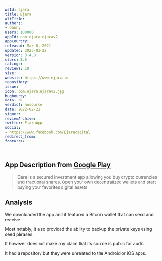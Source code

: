 ```yaml
---
wsId: ejara
title: Ejara
altTitle: 
authors:
- danny
users: 100000
appId: com.ejara.ejarav2
appCountry: 
released: Mar 8, 2021
updated: 2023-03-22
version: 3.4.8
stars: 3.8
ratings: 
reviews: 10
size: 
website: https://www.ejara.io
repository: 
issue: 
icon: com.ejara.ejarav2.jpg
bugbounty: 
meta: ok
verdict: nosource
date: 2022-02-22
signer: 
reviewArchive: 
twitter: EjaraApp
social:
- https://www.facebook.com/Ejaracapital
redirect_from: 
features: 

---
```


## App Description from [Google Play](https://play.google.com/store/apps/details?id=com.ejara.ejarav2)

> Ejara is a secured investment app allowing you buy crypto currencies and fractional shares. Open your own decentralized wallets and start buying your favorites digital assets

## Analysis 

We downloaded the app and it featured a Bitcoin wallet that can send and receive. 

Most notably, it also provided the ability to backup the private keys using seed phrases.

It however does not make any claim that its source is public for audit.

It had a repository but they were unrelated to the Android or iOS apps.